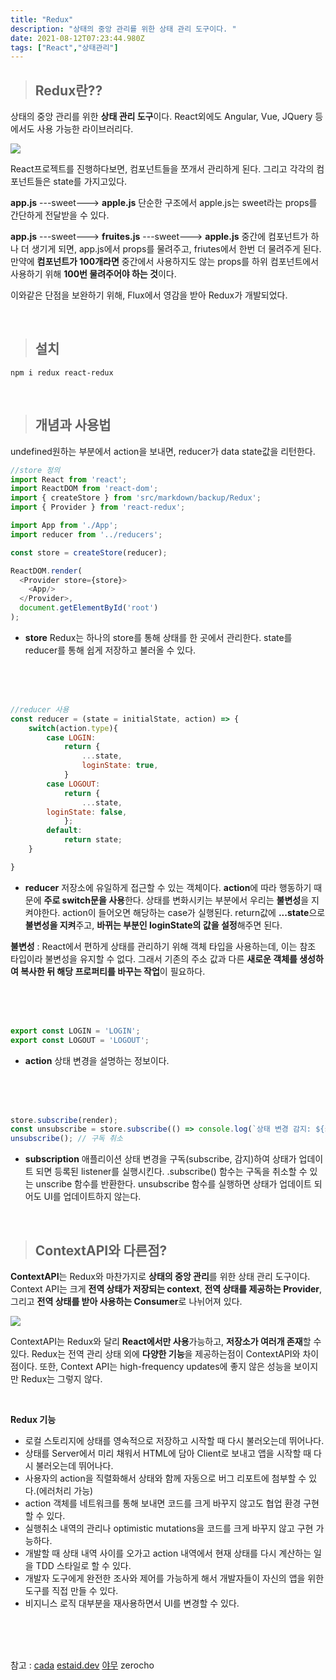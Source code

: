 ```yaml
---
title: "Redux"
description: "상태의 중앙 관리를 위한 상태 관리 도구이다. "
date: 2021-08-12T07:23:44.980Z
tags: ["React","상태관리"]
---
```

> ## Redux란??

상태의 중앙 관리를 위한 **상태 관리 도구**이다. React외에도 Angular, Vue, JQuery 등에서도 사용 가능한 라이브러리다.

<img src="https://ichi.pro/assets/images/max/724/0*_N4nKDnGqOAsz2Pc.jpg" />

React프로젝트를 진행하다보면, 컴포넌트들을 쪼개서 관리하게 된다. 
그리고 각각의 컴포넌트들은 state를 가지고있다.

**app.js** ---sweet---> **apple.js**
단순한 구조에서 apple.js는 sweet라는 props를 간단하게 전달받을 수 있다.


**app.js** ---sweet---> **fruites.js** ---sweet---> **apple.js**
중간에 컴포넌트가 하나 더 생기게 되면, app.js에서 props를 물려주고, friutes에서 한번 더 물려주게 된다. 만약에 **컴포넌트가 100개라면** 중간에서 사용하지도 않는 props를 하위 컴포넌트에서 사용하기 위해 **100번 물려주어야 하는 것**이다.

이와같은 단점을 보완하기 위해, Flux에서 영감을 받아 Redux가 개발되었다.

<br />

> ## 설치

```
npm i redux react-redux
```

<br />

> ## 개념과 사용법

undefined원하는 부분에서 action을 보내면, reducer가 data state값을 리턴한다.

```js
//store 정의
import React from 'react';
import ReactDOM from 'react-dom';
import { createStore } from 'src/markdown/backup/Redux';
import { Provider } from 'react-redux';

import App from './App';
import reducer from '../reducers';

const store = createStore(reducer);

ReactDOM.render(
  <Provider store={store}>
    <App/>
  </Provider>,
  document.getElementById('root')
);

```
* **store**
Redux는 하나의 store를 통해 상태를 한 곳에서 관리한다.
state를 reducer를 통해 쉽게 저장하고 불러올 수 있다. 

<br />
<br />
<br />

```js
//reducer 사용
const reducer = (state = initialState, action) => {
    switch(action.type){
        case LOGIN:
            return {
                ...state,
              	loginState: true,
            }
        case LOGOUT:
            return {
                ...state,
		loginState: false,
            };
        default:
            return state;
    }

}
```
* **reducer**
저장소에 유일하게 접근할 수 있는 객체이다. **action**에 따라 행동하기 때문에 **주로 switch문을 사용**한다. 상태를 변화시키는 부분에서 우리는 **불변성**을 지켜야한다. action이 들어오면 해당하는 case가 실행된다. return값에 **...state**으로 **불변성을 지켜**주고, **바뀌는 부분인 loginState의 값을 설정**해주면 된다.



**불변성** : React에서 편하게 상태를 관리하기 위해 객체 타입을 사용하는데, 이는 참조 타입이라 불변성을 유지할 수 없다. 그래서 기존의 주소 값과 다른 **새로운 객체를 생성하여 복사한 뒤 해당 프로퍼티를 바꾸는 작업**이 필요하다.

<br />
<br />
<br />

```js
export const LOGIN = 'LOGIN';
export const LOGOUT = 'LOGOUT';

```

* **action**
상태 변경을 설명하는 정보이다.

<br />
<br />
<br />

```js
store.subscribe(render);
const unsubscribe = store.subscribe(() => console.log(`상태 변경 감지: ${store.getState()}`));
unsubscribe(); // 구독 취소

```

* **subscription**
애플리이션 상태 변경을 구독(subscribe, 감지)하여 상태가 업데이트 되면 등록된 listener를 실행시킨다. .subscribe() 함수는 구독을 취소할 수 있는 unscribe 함수를 반환한다. unsubscribe 함수를 실행하면 상태가 업데이트 되어도 UI를 업데이트하지 않는다.

<br />


> ## ContextAPI와 다른점?

**ContextAPI**는 Redux와 마찬가지로 **상태의 중앙 관리**를 위한 상태 관리 도구이다. Context API는 크게 **전역 상태가 저장되는 context**, **전역 상태를 제공하는 Provider**, 그리고 **전역 상태를 받아 사용하는 Consumer**로 나뉘어져 있다.

<img src="https://media.vlpt.us/images/devgosunman/post/996398b7-bd5d-4054-81bd-6df78ac819f5/react%20Context.jpg" />

ContextAPI는 Redux와 달리 **React에서만 사용**가능하고, **저장소가 여러개 존재**할 수 있다.
Redux는 전역 관리 상태 외에 **다양한 기능**을 제공하는점이 ContextAPI와 차이점이다. 또한, Context API는 high-frequency updates에 좋지 않은 성능을 보이지만 Redux는 그렇지 않다.

<br />

**Redux 기능**
* 로컬 스토리지에 상태를 영속적으로 저장하고 시작할 때 다시 불러오는데 뛰어나다.
* 상태를 Server에서 미리 채워서 HTML에 담아 Client로 보내고 앱을 시작할 때 다시 불러오는데 뛰어나다.
* 사용자의 action을 직렬화해서 상태와 함께 자동으로 버그 리포트에 첨부할 수 있다.(에러처리 가능)
* action 객체를 네트워크를 통해 보내면 코드를 크게 바꾸지 않고도 협업 환경 구현할 수 있다.
* 실행취소 내역의 관리나 optimistic mutations을 코드를 크게 바꾸지 않고 구현 가능하다.
* 개발할 때 상태 내역 사이를 오가고 action 내역에서 현재 상태를 다시 계산하는 일을 TDD 스타일로 할 수 있다.
* 개발자 도구에게 완전한 조사와 제어를 가능하게 해서 개발자들이 자신의 앱을 위한 도구를 직접 만들 수 있다.
* 비지니스 로직 대부분을 재사용하면서 UI를 변경할 수 있다.


<br />
<br />
<br />

참고 : [cada](https://velog.io/@cada/React-Redux-vs-Context-API) [estaid.dev](https://estaid.dev/reasons-to-maintain-immutability-with-react/) [야무](https://xn--xy1bk56a.run/react-master/lecture/rd-redux.html#%E1%84%85%E1%85%B5%E1%84%83%E1%85%B2%E1%84%89%E1%85%A5) zerocho